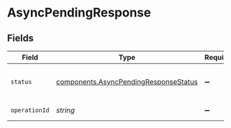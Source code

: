 # AsyncPendingResponse


## Fields

| Field                                                                                          | Type                                                                                           | Required                                                                                       | Description                                                                                    |
| ---------------------------------------------------------------------------------------------- | ---------------------------------------------------------------------------------------------- | ---------------------------------------------------------------------------------------------- | ---------------------------------------------------------------------------------------------- |
| `status`                                                                                       | [components.AsyncPendingResponseStatus](../../models/components/asyncpendingresponsestatus.md) | :heavy_minus_sign:                                                                             | The status of the asynchronous operation                                                       |
| `operationId`                                                                                  | *string*                                                                                       | :heavy_minus_sign:                                                                             | The operation ID                                                                               |